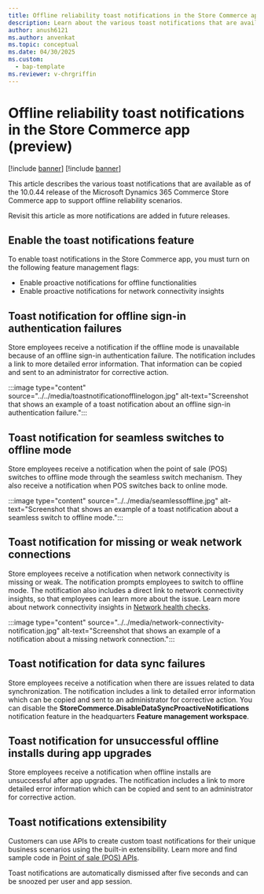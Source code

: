 ```yaml
---
title: Offline reliability toast notifications in the Store Commerce app (preview)
description: Learn about the various toast notifications that are available in the Microsoft Dynamics 365 Commerce Store Commerce app.
author: anush6121
ms.author: anvenkat 
ms.topic: conceptual 
ms.date: 04/30/2025
ms.custom: 
  - bap-template
ms.reviewer: v-chrgriffin
---
```


# Offline reliability toast notifications in the Store Commerce app (preview)

[!include [banner](../../includes/banner.md)]
[!include [banner](../../includes/preview-banner.md)]

This article describes the various toast notifications that are available as of the 10.0.44 release of the Microsoft Dynamics 365 Commerce Store Commerce app to support offline reliability scenarios.

Revisit this article as more notifications are added in future releases.

## Enable the toast notifications feature

To enable toast notifications in the Store Commerce app, you must turn on the following feature management flags:

- Enable proactive notifications for offline functionalities
- Enable proactive notifications for network connectivity insights

## Toast notification for offline sign-in authentication failures

Store employees receive a notification if the offline mode is unavailable because of an offline sign-in authentication failure. The notification includes a link to more detailed error information. That information can be copied and sent to an administrator for corrective action.

:::image type="content" source="../../media/toastnotificationofflinelogon.jpg" alt-text="Screenshot that shows an example of a toast notification about an offline sign-in authentication failure.":::

## Toast notification for seamless switches to offline mode

Store employees receive a notification when the point of sale (POS) switches to offline mode through the seamless switch mechanism. They also receive a notification when POS switches back to online mode.

:::image type="content" source="../../media/seamlessoffline.jpg" alt-text="Screenshot that shows an example of a toast notification about a seamless switch to offline mode.":::

## Toast notification for missing or weak network connections

Store employees receive a notification when network connectivity is missing or weak. The notification prompts employees to switch to offline mode. The notification also includes a direct link to network connectivity insights, so that employees can learn more about the issue. Learn more about network connectivity insights in [Network health checks](../../pos-healthcheck.md#network-health-checks).

:::image type="content" source="../../media/network-connectivity-notification.jpg" alt-text="Screenshot that shows an example of a notification about a missing network connection.":::

## Toast notification for data sync failures

Store employees receive a notification when there are issues related to data synchronization. The notification includes a link to detailed error information which can be copied and sent to an administrator for corrective action. You can disable the **StoreCommerce.DisableDataSyncProactiveNotifications** notification feature in the headquarters **Feature management workspace**.

## Toast notification for unsuccessful offline installs during app upgrades

Store employees receive a notification when offline installs are unsuccessful after app upgrades. The notification includes a link to more detailed error information which can be copied and sent to an administrator for corrective action.

## Toast notifications extensibility

Customers can use APIs to create custom toast notifications for their unique business scenarios using the built-in extensibility. Learn more and find sample code in [Point of sale (POS) APIs](/dynamics365/commerce/dev-itpro/pos-apis#device).

Toast notifications are automatically dismissed after five seconds and can be snoozed per user and app session. 
